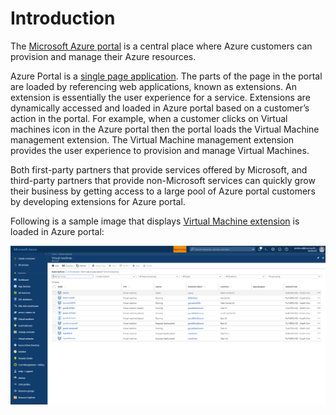 # Introduction

The [Microsoft Azure portal](https://portal.azure.com) is a central place where Azure customers can provision and manage their Azure resources. 

Azure Portal is a [single page application](https://en.wikipedia.org/wiki/Single-page_application). The parts of the page in the portal are loaded by referencing web applications, known as extensions. An extension is essentially the user experience for a service. Extensions are dynamically accessed and loaded in Azure portal based on a customer’s action in the portal. For example, when a customer clicks on Virtual machines icon in the Azure portal then the portal loads the Virtual Machine management extension. The Virtual Machine management extension provides the user experience to provision and manage Virtual Machines. 

Both first-party partners that provide services offered by Microsoft, and third-party partners that provide non-Microsoft services can quickly grow their business by getting access to a large pool of Azure portal customers by developing extensions for Azure portal.

Following is a sample image that displays [Virtual Machine extension](https://ms.portal.azure.com/#blade/HubsExtension/Resources/resourceType/Microsoft.Compute%2FVirtualMachines) is loaded in Azure portal:

![alt-text](../media/portalfx-onboarding/extension-introduction.PNG "Virtual Machine Extension")